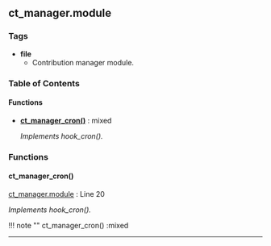 


## ct_manager.module






### Tags

- **file**
  - Contribution manager module.






### Table of Contents











#### Functions
- **[ct_manager_cron()](../namespaces/default.md#ct_manager_cron)**
           : mixed

  *Implements hook_cron().*







### Functions

#### ct_manager_cron()
[ct_manager.module](../files/web-modules-custom-ct-manager-ct-manager.md) : Line 20

*Implements hook_cron().*


!!! note ""
    ct_manager_cron() :mixed







---

